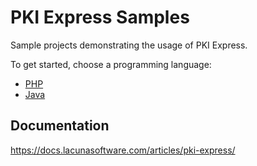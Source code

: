 # PKI Express Samples

Sample projects demonstrating the usage of PKI Express.

To get started, choose a programming language:

* [PHP](PHP/)
* [Java](Java/)

## Documentation

https://docs.lacunasoftware.com/articles/pki-express/

